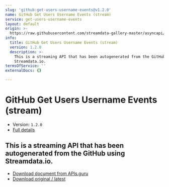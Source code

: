 ```yaml
---
slug: 'github:get-users-username-events@v1.2.0'
name: GitHub Get Users Username Events (stream)
service: get-users-username-events
layout: default
origin: >-
  https://raw.githubusercontent.com/streamdata-gallery-master/asyncapi/master/_listings/github/github-get-users-username-events-stream-async.md
info:
  title: GitHub Get Users Username Events (stream)
  version: 1.2.0
  description: >-
    This is a streaming API that has been autogenerated from the GitHub using
    Streamdata.io.
termsOfService: ''
externalDocs: {}

---
```

# GitHub Get Users Username Events (stream)

* Version: `1.2.0`
* [Full details](../html/github:get-users-username-events@v1.2.0.html)



## This is a streaming API that has been autogenerated from the GitHub using Streamdata.io.



* [Download document from APIs.guru](https://raw.githubusercontent.com/APIs-guru/asyncapi-directory/master/docs/APIs/github%3Aget-users-username-events%40v1.2.0.yaml)
* [Download original / latest](https://raw.githubusercontent.com/streamdata-gallery-master/asyncapi/master/_listings/github/github-get-users-username-events-stream-async.md)

<script type="application/ld+json">
{
  "@context": "http://schema.org/",
  "@type": "WebAPI",
  "description": "This is a streaming API that has been autogenerated from the GitHub using Streamdata.io.",
  "documentation": "",

  "name": "GitHub Get Users Username Events (stream)"
}
</script>
